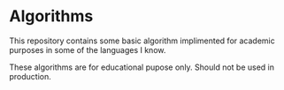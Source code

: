 # Algorithms

This repository contains some basic algorithm implimented for academic purposes in some of the languages I know. 

These algorithms are for educational  pupose only. Should not be used in production. 

